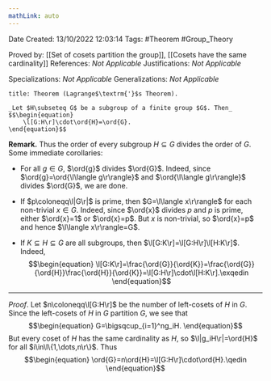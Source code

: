 ```yaml
---
mathLink: auto
---
```


<div class="topSpace"></div>

Date Created: 13/10/2022 12:03:14
Tags: #Theorem #Group_Theory

Proved by: [[Set of cosets partition the group]], [[Cosets have the same cardinality]]
References: _Not Applicable_
Justifications: _Not Applicable_

Specializations: _Not Applicable_
Generalizations: _Not Applicable_

``` ad-Theorem
title: Theorem (Lagrange$\textrm{'}$s Theorem).

_Let $H\subseteq G$ be a subgroup of a finite group $G$. Then_
$$\begin{equation}
    \l[G:H\r]\cdot\ord{H}=\ord{G}.
\end{equation}$$

```

**Remark.** Thus the order of every subgroup $H\subseteq G$ divides the order of $G$. Some immediate corollaries:
* For all $g\in G$, $\ord{g}$ divides $\ord{G}$. Indeed, since $\ord{g}=\ord{\l\langle g\r\rangle}$ and $\ord{\l\langle g\r\rangle}$ divides $\ord{G}$, we are done.

* If $p\coloneqq\l|G\r|$ is prime, then $G=\l\langle x\r\rangle$ for each non-trivial $x\in G$. Indeed, since $\ord{x}$ divides $p$ and $p$ is prime, either $\ord{x}=1$ or $\ord{x}=p$. But $x$ is non-trivial, so $\ord{x}=p$ and hence $\l\langle x\r\rangle=G$.
* If $K\subseteq H\subseteq G$ are all subgroups, then $\l[G:K\r]=\l[G:H\r]\l[H:K\r]$. Indeed, 
$$\begin{equation}
    \l[G:K\r]=\frac{\ord{G}}{\ord{K}}=\frac{\ord{G}}{\ord{H}}\frac{\ord{H}}{\ord{K}}=\l[G:H\r]\cdot\l[H:K\r].\exqedin
\end{equation}$$

---

_Proof_. Let $n\coloneqq\l[G:H\r]$ be the number of left-cosets of $H$ in $G$. Since the left-cosets of $H$ in $G$ partition $G$, we see that
$$\begin{equation}
    G=\bigsqcup_{i=1}^ng_iH.
\end{equation}$$
But every coset of $H$ has the same cardinality as $H$, so $\l|g_iH\r|=\ord{H}$ for all $i\in\l\{1,\dots,n\r\}$. Thus
$$\begin{equation}
    \ord{G}=n\ord{H}=\l[G:H\r]\cdot\ord{H}.\qedin
\end{equation}$$
